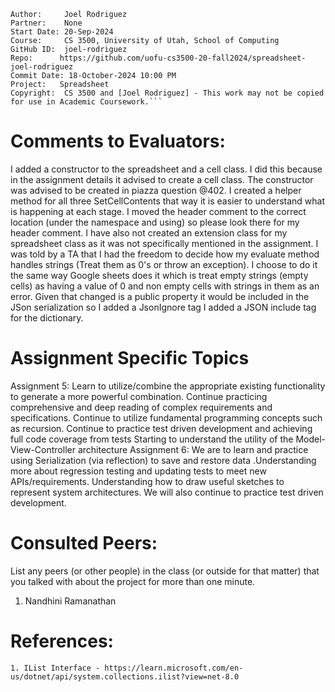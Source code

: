 ﻿```
Author:     Joel Rodriguez
Partner:    None
Start Date: 20-Sep-2024
Course:     CS 3500, University of Utah, School of Computing
GitHub ID:  joel-rodriguez
Repo:      https://github.com/uofu-cs3500-20-fall2024/spreadsheet-joel-rodriguez
Commit Date: 18-October-2024 10:00 PM
Project:   Spreadsheet
Copyright:  CS 3500 and [Joel Rodriguez] - This work may not be copied for use in Academic Coursework.```
```

# Comments to Evaluators:
I added a constructor to the spreadsheet and a cell class. I did this because in the assignment details it advised to create a cell class. The constructor 
was advised to be created in piazza question @402. I created a helper method for all three SetCellContents that way it is easier to understand what is 
happening at each stage. I moved the header comment to the correct location (under the namespace and using) so please look there for my header comment.
I have also not created an extension class for my spreadsheet class as it was not specifically mentioned in the assignment.
I was told by a TA that I had the freedom to decide how my evaluate method handles strings (Treat them as 0's or throw an exception). I choose to do it the same
way Google sheets does it which is treat empty strings (empty cells) as having a value of 0 and non empty cells with strings in them as an error.
Given that changed is a public property it would be included in the JSon serialization so I added a JsonIgnore tag I added a JSON include tag for the dictionary.

# Assignment Specific Topics
Assignment 5: Learn to utilize/combine the appropriate existing functionality to generate a more powerful combination.
Continue practicing comprehensive and deep reading of complex requirements and specifications. Continue to utilize fundamental 
programming concepts such as recursion. Continue to practice test driven development and achieving full code coverage from tests
Starting to understand the utility of the Model-View-Controller architecture
Assignment 6: We are to learn and practice using Serialization (via reflection) to save and restore data .Understanding more about
regression testing and updating tests to meet new APIs/requirements. Understanding how to draw useful sketches to represent system 
architectures. We will also continue to practice test driven development.

# Consulted Peers:

List any peers (or other people) in the class (or outside for that matter) that you talked with about the project for more than one minute.

1. Nandhini Ramanathan

# References:

    1. IList Interface - https://learn.microsoft.com/en-us/dotnet/api/system.collections.ilist?view=net-8.0
